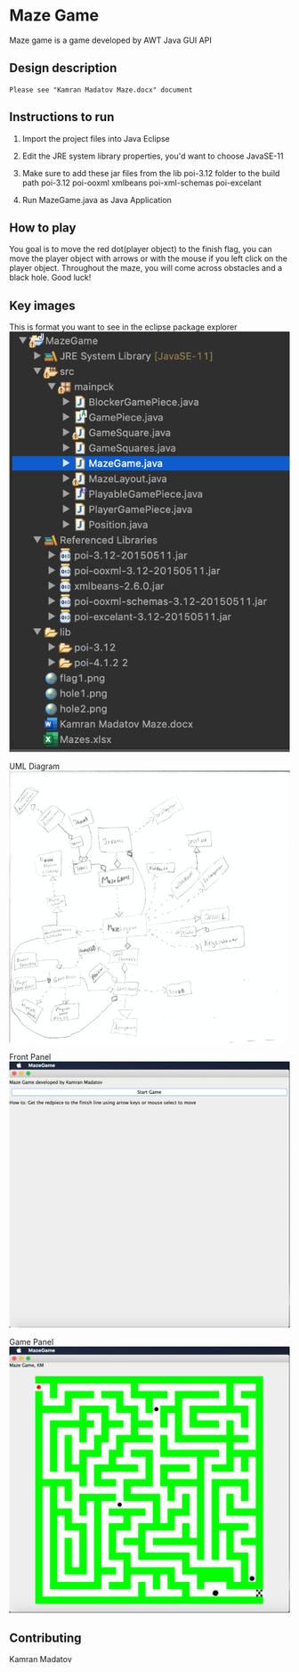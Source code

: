 # Maze Game

Maze game is a game developed by AWT Java GUI API

## Design description
	Please see "Kamran Madatov Maze.docx" document

## Instructions to run

1. Import the project files into Java Eclipse
2. Edit the JRE system library properties, you'd want to choose JavaSE-11
3. Make sure to add these jar files from the lib poi-3.12 folder to the build path
poi-3.12
poi-ooxml
xmlbeans
poi-xml-schemas
poi-excelant

4. Run MazeGame.java as Java Application


## How to play
	
You goal is to move the red dot(player object) to the finish flag, you can move the player object with arrows or with the mouse if you left click on the player object. Throughout the maze, you will come across obstacles and a black hole. Good luck!

## Key images

This is format you want to see in the eclipse package explorer
![alt text](https://github.com/kamran-madatov/MazeGame/blob/master/MazeGame/eclipseSnippet.png?raw=true)

UML Diagram
![alt text](https://github.com/kamran-madatov/MazeGame/blob/master/MazeGame/UML.png?raw=true)

Front Panel
![alt text](https://github.com/kamran-madatov/MazeGame/blob/master/MazeGame/frontPanel.png?raw=true)

Game Panel
![alt text](https://github.com/kamran-madatov/MazeGame/blob/master/MazeGame/gamePanel.png?raw=true)

## Contributing
Kamran Madatov
